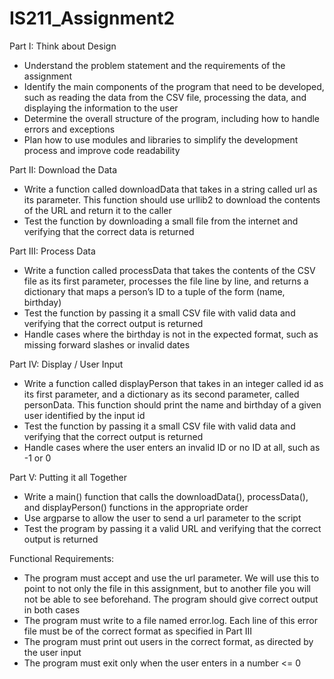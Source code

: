# IS211_Assignment2

Part I: Think about Design

* Understand the problem statement and the requirements of the assignment
* Identify the main components of the program that need to be developed, such as reading the data from the CSV file, processing the data, and displaying the information to the user
* Determine the overall structure of the program, including how to handle errors and exceptions
* Plan how to use modules and libraries to simplify the development process and improve code readability

Part II: Download the Data

* Write a function called downloadData that takes in a string called url as its parameter. This function should use urllib2 to download the contents of the URL and return it to the caller
* Test the function by downloading a small file from the internet and verifying that the correct data is returned

Part III: Process Data

* Write a function called processData that takes the contents of the CSV file as its first parameter, processes the file line by line, and returns a dictionary that maps a person’s ID to a tuple of the form (name, birthday)
* Test the function by passing it a small CSV file with valid data and verifying that the correct output is returned
* Handle cases where the birthday is not in the expected format, such as missing forward slashes or invalid dates

Part IV: Display / User Input

* Write a function called displayPerson that takes in an integer called id as its first parameter, and a dictionary as its second parameter, called personData. This function should print the name and birthday of a given user identified by the input id
* Test the function by passing it a small CSV file with valid data and verifying that the correct output is returned
* Handle cases where the user enters an invalid ID or no ID at all, such as -1 or 0

Part V: Putting it all Together

* Write a main() function that calls the downloadData(), processData(), and displayPerson() functions in the appropriate order
* Use argparse to allow the user to send a ­url parameter to the script
* Test the program by passing it a valid URL and verifying that the correct output is returned

Functional Requirements:

* The program must accept and use the ­­url parameter. We will use this to point to not only the file in this assignment, but to another file you will not be able to see beforehand. The program should give correct output in both cases
* The program must write to a file named error.log. Each line of this error file must be of the correct format as specified in Part III
* The program must print out users in the correct format, as directed by the user input
* The program must exit only when the user enters in a number <= 0
